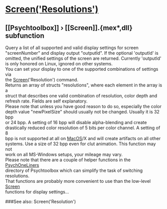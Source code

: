# [Screen('Resolutions')](Screen-Resolutions) 
## [[Psychtoolbox]] &#8250; [[Screen]].{mex*,dll} subfunction


Query a list of all supported and valid display settings for screen  
"screenNumber" and display output "outputId". If the optional 'outputId' is  
omitted, the unified settings of the screen are returned. Currently 'outputId'  
is only honored on Linux, ignored on other systems.  
You can set your display to one of the supported combinations of settings via  
the [Screen](Screen)('Resolution') command.  
Returns an array of structs "resolutions", where each element in the array is a  
struct that describes one valid combination of resolution, color depth and  
refresh rate. Fields are self explanatory.  
Please note that unless you have good reason to do so, especially the color  
depth value "newPixelSize" should usually not be changed. Usually it is 32 bpp  
or 24 bpp. A setting of 16 bpp will disable alpha-blending and create  
drastically reduced color resolution of 5 bits per color channel. A setting of 8  
bpp is not supported at all on [MacOS](MacOS)/X and will create artifacts on all other  
systems. Use a size of 32 bpp even for clut animation. This function may not  
work on all MS-Windows setups, your mileage may vary.  
Please note that there are a couple of helper functions in the [PsychOneLiners](PsychOneLiners)  
directory of Psychtoolbox which can simplify the task of switching resolutions.  
That functions are probably more convenient to use than the low-level [Screen](Screen)  
functions for display settings...   


###See also:
Screen('Resolution')
